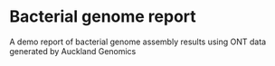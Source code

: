 # Bacterial genome report
A demo report of bacterial genome assembly results using ONT data generated by Auckland Genomics
